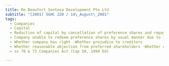 ```yaml
---
title: Re Beaufort Sentosa Development Pte Ltd 
subtitle: "[2001] SGHC 220 / 14\_August\_2001"
tags:
  - Companies
  - Capital
  - Reduction of capital by cancellation of preference shares and repaying sum to shareholders
  - Company unable to redeem preference shares by usual manner due to insufficient profits
  - Whether company has right -Whether prejudice to creditors
  - Whether reasonable objection from preferred shareholders -Whether court empowered to sanction such method of capital reduction
  - ss 70 & 73 Companies Act (Cap 50, 1994 Ed)

---
```


